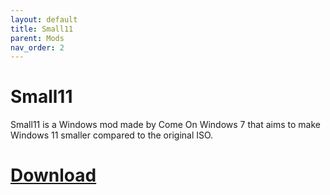 ```yaml
---
layout: default
title: Small11
parent: Mods
nav_order: 2
---
```

# Small11
Small11 is a Windows mod made by Come On Windows 7 that aims to make Windows 11 smaller compared to the original ISO.

# [Download](https://archive.org/details/small-11-v2)
